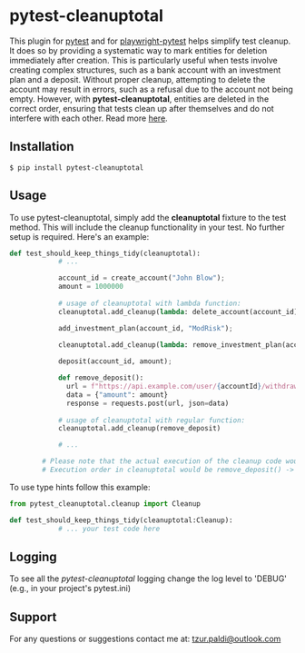 # pytest-cleanuptotal

This plugin for [pytest](https://github.com/pytest-dev/pytest) and for [playwright-pytest](https://github.com/microsoft/playwright-pytest) helps simplify test cleanup. It does so by providing a systematic way to mark entities for deletion immediately after creation. This is particularly useful when tests involve creating complex structures, such as a bank account with an investment plan and a deposit. Without proper cleanup, attempting to delete the account may result in errors, such as a refusal due to the account not being empty. However, with **pytest-cleanuptotal**, entities are deleted in the correct order, ensuring that tests clean up after themselves and do not interfere with each other. Read more [here](https://www.linkedin.com/pulse/test-automation-cleanup-advanced-plugin-playwright-tzur-paldi-phd/?trackingId=8R68dOtBSHKrCH0cNAviIA%3D%3D).

## Installation

```
$ pip install pytest-cleanuptotal
```

## Usage

To use pytest-cleanuptotal, simply add the **cleanuptotal** fixture to the test method. This will include the cleanup functionality in your test. No further setup is required. Here's an example:

```python
def test_should_keep_things_tidy(cleanuptotal):
            # ...

            account_id = create_account("John Blow");
            amount = 1000000
            
            # usage of cleanuptotal with lambda function:
            cleanuptotal.add_cleanup(lambda: delete_account(account_id))

            add_investment_plan(account_id, "ModRisk");

            cleanuptotal.add_cleanup(lambda: remove_investment_plan(account_id))
            
            deposit(account_id, amount);

            def remove_deposit():
              url = f"https://api.example.com/user/{accountId}/withdraw"
              data = {"amount": amount}
              response = requests.post(url, json=data)
            
            # usage of cleanuptotal with regular function:
            cleanuptotal.add_cleanup(remove_deposit)

            # ...

        # Please note that the actual execution of the cleanup code would take palce AFTER test completion.
        # Execution order in cleanuptotal would be remove_deposit() -> remove_investment_plan(account_id) -> delete_account(account_id).
```

To use type hints follow this example:

```python
from pytest_cleanuptotal.cleanup import Cleanup

def test_should_keep_things_tidy(cleanuptotal:Cleanup):
            # ... your test code here
```

## Logging

To see all the *pytest-cleanuptotal* logging change the log level to 'DEBUG' (e.g., in your project's pytest.ini)

## Support

For any questions or suggestions contact me at: [tzur.paldi@outlook.com](mailto:tzur.paldi@outlook.com?subjet=pytest-cleanuptotal%20Support)